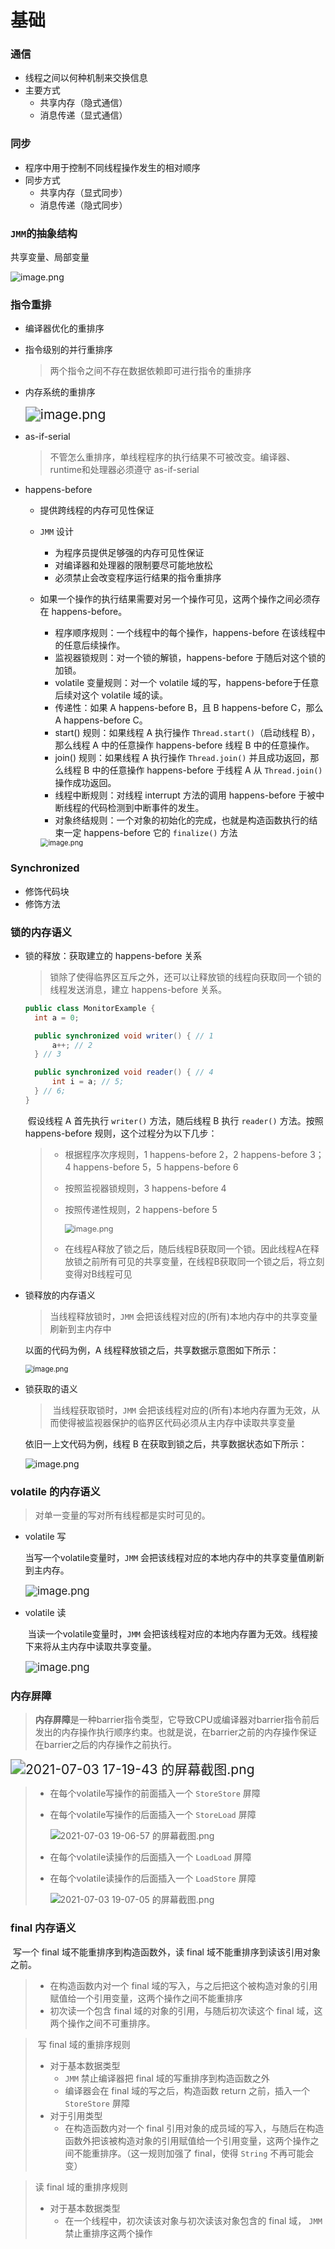# 基础

### 通信

- 线程之间以何种机制来交换信息
- 主要方式
  - 共享内存（隐式通信）
  - 消息传递（显式通信）

### 同步

- 程序中用于控制不同线程操作发生的相对顺序
- 同步方式
  - 共享内存（显式同步）
  - 消息传递（隐式同步）



### `JMM`的抽象结构

共享变量、局部变量

![image.png](https://i.loli.net/2021/07/03/OKf7n1mDZoiXuPU.png)



### 指令重排

- 编译器优化的重排序

- 指令级别的并行重排序

  > 两个指令之间不存在数据依赖即可进行指令的重排序

- 内存系统的重排序

  <img src="https://i.loli.net/2021/07/03/6ZHF5ehvPTQwiqy.png" alt="image.png" style="zoom:150%;" />

- as-if-serial

  > ​	不管怎么重排序，单线程程序的执行结果不可被改变。编译器、runtime和处理器必须遵守 as-if-serial

- happens-before

  - 提供跨线程的内存可见性保证

  - `JMM` 设计

    - 为程序员提供足够强的内存可见性保证
    - 对编译器和处理器的限制要尽可能地放松
    - 必须禁止会改变程序运行结果的指令重排序

  - 如果一个操作的执行结果需要对另一个操作可见，这两个操作之间必须存在 happens-before。

    - 程序顺序规则：一个线程中的每个操作，happens-before 在该线程中的任意后续操作。
    - 监视器锁规则：对一个锁的解锁，happens-before 于随后对这个锁的加锁。
    - volatile 变量规则：对一个 volatile 域的写，happens-before于任意后续对这个 volatile 域的读。
    - 传递性：如果 A happens-before B，且 B happens-before C，那么 A happens-before C。
    - start() 规则：如果线程 A 执行操作 `Thread.start()`（启动线程 B）， 那么线程 A 中的任意操作 happens-before 线程 B 中的任意操作。
    - join() 规则：如果线程 A 执行操作 `Thread.join()` 并且成功返回，那么线程 B 中的任意操作 happens-before 于线程 A 从 `Thread.join()` 操作成功返回。
    - 线程中断规则：对线程 interrupt 方法的调用 happens-before 于被中断线程的代码检测到中断事件的发生。
    - 对象终结规则：一个对象的初始化的完成，也就是构造函数执行的结束一定 happens-before 它的 `finalize()` 方法

    <img src="https://i.loli.net/2021/07/03/6ePgsu7JcGIV3pZ.png" alt="image.png" style="zoom:80%;" />



### Synchronized

- 修饰代码块
- 修饰方法



### 锁的内存语义

- 锁的释放：获取建立的 happens-before 关系

  > ​	锁除了使得临界区互斥之外，还可以让释放锁的线程向获取同一个锁的线程发送消息，建立 happens-before 关系。 

  ```java
  public class MonitorExample {
  	int a = 0;
  
  	public synchronized void writer() { // 1
  		a++; // 2
  	} // 3
  
  	public synchronized void reader() { // 4
  		int i = a; // 5;
  	} // 6;
  }
  ```

  ​	假设线程 A 首先执行 `writer()` 方法，随后线程 B 执行 `reader()` 方法。按照 happens-before 规则，这个过程分为以下几步：

  > - 根据程序次序规则，1 happens-before 2，2 happens-before 3；4 happens-before 5，5 happens-before 6
  >
  > - 按照监视器锁规则，3 happens-before 4
  >
  > - 按照传递性规则，2 happens-before 5
  >
  >   <img src="https://i.loli.net/2021/07/03/pr9svGUqaJ3o1Xl.png" alt="image.png" style="zoom:90%;" />
  >
  > - 在线程A释放了锁之后，随后线程B获取同一个锁。因此线程A在释放锁之前所有可见的共享变量，在线程B获取同一个锁之后，将立刻变得对B线程可见

  

- 锁释放的内存语义

  > 当线程释放锁时，`JMM` 会把该线程对应的(所有)本地内存中的共享变量刷新到主内存中

  以面的代码为例，A 线程释放锁之后，共享数据示意图如下所示：

  <img src="https://i.loli.net/2021/07/03/S469h3uXfTDkFR7.png" alt="image.png" style="zoom:80%;" />

- 锁获取的语义

  > ​	当线程获取锁时，`JMM` 会把该线程对应的(所有)本地内存置为无效，从而使得被监视器保护的临界区代码必须从主内存中读取共享变量

  依旧一上文代码为例，线程 B 在获取到锁之后，共享数据状态如下所示：

  ![image.png](https://i.loli.net/2021/07/03/MBI7TQNe4y6njU2.png)



### volatile 的内存语义

> 对单一变量的写对所有线程都是实时可见的。

- volatile 写

  当写一个volatile变量时，`JMM` 会把该线程对应的本地内存中的共享变量值刷新到主内存。

  <img src="https://i.loli.net/2021/07/03/eQpmiqvoH9LRnk6.png" alt="image.png" style="zoom:120%;" />

- volatile 读

  ​	当读一个volatile变量时，`JMM` 会把该线程对应的本地内存置为无效。线程接下来将从主内存中读取共享变量。

  ​						<img src="https://i.loli.net/2021/07/03/lzSRXFdGNqZuwrA.png" alt="image.png" style="zoom:120%;" />



### 内存屏障

> ​	**内存屏障**是一种barrier指令类型，它导致CPU或编译器对barrier指令前后发出的内存操作执行顺序约束。也就是说，在barrier之前的内存操作保证在barrier之后的内存操作之前执行。

<img src="https://i.loli.net/2021/07/03/iDbN9YUhApvwJtG.png" alt="2021-07-03 17-19-43 的屏幕截图.png" style="zoom:150%;" />

> - 在每个volatile写操作的前面插入一个 `StoreStore` 屏障
>
> - 在每个volatile写操作的后面插入一个 `StoreLoad` 屏障
>
>   ![2021-07-03 19-06-57 的屏幕截图.png](https://i.loli.net/2021/07/03/mgNyYUxE4c1LpRW.png)
>
> - 在每个volatile读操作的后面插入一个 `LoadLoad` 屏障
>
> - 在每个volatile读操作的后面插入一个 `LoadStore` 屏障
>
>   ![2021-07-03 19-07-05 的屏幕截图.png](https://i.loli.net/2021/07/03/MYKLQilRWTxg3au.png)



### final 内存语义

​	写一个 final 域不能重排序到构造函数外，读 final 域不能重排序到读该引用对象之前。

> - 在构造函数内对一个 final 域的写入，与之后把这个被构造对象的引用赋值给一个引用变量，这两个操作之间不能重排序
> - 初次读一个包含 final 域的对象的引用，与随后初次读这个 final 域，这两个操作之间不可重排序。

> ​	写 final 域的重排序规则
>
> - 对于基本数据类型
>   -  `JMM` 禁止编译器把 final 域的写重排序到构造函数之外
>   - 编译器会在 final 域的写之后，构造函数 return 之前，插入一个 `StoreStore` 屏障
> - 对于引用类型
>   - 在构造函数内对一个 final 引用对象的成员域的写入，与随后在构造函数外把该被构造对象的引用赋值给一个引用变量，这两个操作之间不能重排序。（这一规则加强了 final，使得 `String` 不再可能会变）

> 读 final 域的重排序规则
>
> - 对于基本数据类型
>   - 在一个线程中，初次读该对象与初次读该对象包含的 final 域， `JMM` 禁止重排序这两个操作

